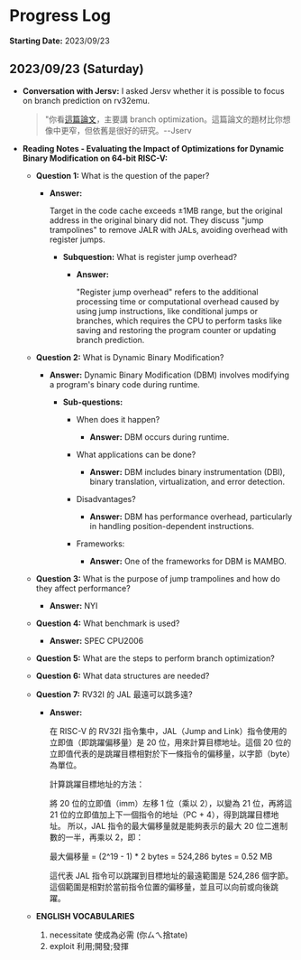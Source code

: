 # Progress Log

**Starting Date:** 2023/09/23

## 2023/09/23 (Saturday)

- **Conversation with Jersv:**
  I asked Jersv whether it is possible to focus on branch prediction on rv32emu.
  > "你看[這篇論文](https://research.manchester.ac.uk/en/publications/evaluating-the-impact-of-optimizations-for-dynamic-binary-modific?fbclid=IwAR0D1Mej_z6l6IVULspspPKKXuw2I1idvFhstq4_MIT2UDFbIladm-6wpVI)，主要講 branch optimization。這篇論文的題材比你想像中更窄，但依舊是很好的研究。--Jserv

- **Reading Notes - Evaluating the Impact of Optimizations for Dynamic Binary Modification on 64-bit RISC-V:**

  - **Question 1:** What is the question of the paper?
    - **Answer:**

      Target in the code cache exceeds ±1MB range, but the original address in the original binary did not. They discuss "jump trampolines" to remove JALR with JALs, avoiding overhead with register jumps.

      - **Subquestion:** What is register jump overhead?
        - **Answer:**

          "Register jump overhead" refers to the additional processing time or computational overhead caused by using jump instructions, like conditional jumps or branches, which requires the CPU to perform tasks like saving and restoring the program counter or updating branch prediction.

  - **Question 2:** What is Dynamic Binary Modification?
    - **Answer:** Dynamic Binary Modification (DBM) involves modifying a program's binary code during runtime.

      - **Sub-questions:**
        - When does it happen?
          - **Answer:** DBM occurs during runtime.

        - What applications can be done?
          - **Answer:** DBM includes binary instrumentation (DBI), binary translation, virtualization, and error detection.

        - Disadvantages?
          - **Answer:** DBM has performance overhead, particularly in handling position-dependent instructions.

        - Frameworks:
          - **Answer:** One of the frameworks for DBM is MAMBO.

  - **Question 3:** What is the purpose of jump trampolines and how do they affect performance?
    - **Answer:**
      NYI

  - **Question 4:** What benchmark is used?
    - **Answer:** SPEC CPU2006

  - **Question 5:** What are the steps to perform branch optimization?

  - **Question 6:** What data structures are needed?

  - **Question 7:** RV32I 的 JAL 最遠可以跳多遠?
    - **Answer:**

      在 RISC-V 的 RV32I 指令集中，JAL（Jump and Link）指令使用的立即值（即跳躍偏移量）是 20 位，用來計算目標地址。這個 20 位的立即值代表的是跳躍目標相對於下一條指令的偏移量，以字節（byte）為單位。

      計算跳躍目標地址的方法：

      將 20 位的立即值（imm）左移 1 位（乘以 2），以變為 21 位，再將這 21 位的立即值加上下一個指令的地址（PC + 4），得到跳躍目標地址。
      所以，JAL 指令的最大偏移量就是能夠表示的最大 20 位二進制數的一半，再乘以 2，即：

      最大偏移量 = (2^19 - 1) * 2 bytes = 524,286 bytes = 0.52 MB

      這代表 JAL 指令可以跳躍到目標地址的最遠範圍是 524,286 個字節。這個範圍是相對於當前指令位置的偏移量，並且可以向前或向後跳躍。


  - **ENGLISH VOCABULARIES**
    1. necessitate 使成為必需 (你ㄙㄟ捨tate)
    2. exploit 利用;開發;發揮
